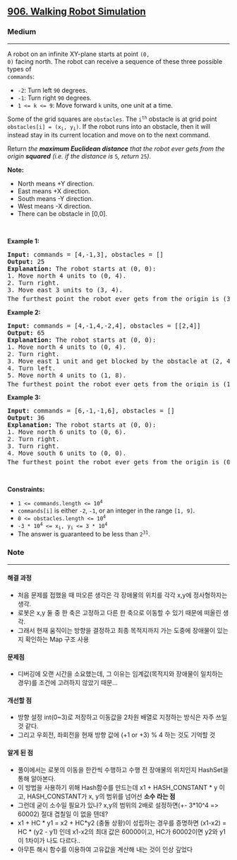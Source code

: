 <h2><a href="https://leetcode.com/problems/walking-robot-simulation">906. Walking Robot
Simulation</a></h2><h3>Medium</h3><hr><p>A robot on an infinite XY-plane starts at point <code>(0,
0)</code> facing north. The robot can receive a sequence of these three possible types of <code>
commands</code>:</p>

<ul>
	<li><code>-2</code>: Turn left <code>90</code> degrees.</li>
	<li><code>-1</code>: Turn right <code>90</code> degrees.</li>
	<li><code>1 &lt;= k &lt;= 9</code>: Move forward <code>k</code> units, one unit at a time.</li>
</ul>

<p>Some of the grid squares are <code>obstacles</code>. The <code>i<sup>th</sup></code> obstacle is at grid point <code>obstacles[i] = (x<sub>i</sub>, y<sub>i</sub>)</code>. If the robot runs into an obstacle, then it will instead stay in its current location and move on to the next command.</p>

<p>Return <em>the <strong>maximum Euclidean distance</strong> that the robot ever gets from the origin <strong>squared</strong> (i.e. if the distance is </em><code>5</code><em>, return </em><code>25</code><em>)</em>.</p>

<p><strong>Note:</strong></p>

<ul>
	<li>North means +Y direction.</li>
	<li>East means +X direction.</li>
	<li>South means -Y direction.</li>
	<li>West means -X direction.</li>
	<li>There can be obstacle in&nbsp;[0,0].</li>
</ul>

<p>&nbsp;</p>
<p><strong class="example">Example 1:</strong></p>

<pre>
<strong>Input:</strong> commands = [4,-1,3], obstacles = []
<strong>Output:</strong> 25
<strong>Explanation:</strong> The robot starts at (0, 0):
1. Move north 4 units to (0, 4).
2. Turn right.
3. Move east 3 units to (3, 4).
The furthest point the robot ever gets from the origin is (3, 4), which squared is 3<sup>2</sup> + 4<sup>2</sup> = 25 units away.
</pre>

<p><strong class="example">Example 2:</strong></p>

<pre>
<strong>Input:</strong> commands = [4,-1,4,-2,4], obstacles = [[2,4]]
<strong>Output:</strong> 65
<strong>Explanation:</strong> The robot starts at (0, 0):
1. Move north 4 units to (0, 4).
2. Turn right.
3. Move east 1 unit and get blocked by the obstacle at (2, 4), robot is at (1, 4).
4. Turn left.
5. Move north 4 units to (1, 8).
The furthest point the robot ever gets from the origin is (1, 8), which squared is 1<sup>2</sup> + 8<sup>2</sup> = 65 units away.
</pre>

<p><strong class="example">Example 3:</strong></p>

<pre>
<strong>Input:</strong> commands = [6,-1,-1,6], obstacles = []
<strong>Output:</strong> 36
<strong>Explanation:</strong> The robot starts at (0, 0):
1. Move north 6 units to (0, 6).
2. Turn right.
3. Turn right.
4. Move south 6 units to (0, 0).
The furthest point the robot ever gets from the origin is (0, 6), which squared is 6<sup>2</sup> = 36 units away.
</pre>

<p>&nbsp;</p>
<p><strong>Constraints:</strong></p>

<ul>
	<li><code>1 &lt;= commands.length &lt;= 10<sup>4</sup></code></li>
	<li><code>commands[i]</code> is either <code>-2</code>, <code>-1</code>, or an integer in the range <code>[1, 9]</code>.</li>
	<li><code>0 &lt;= obstacles.length &lt;= 10<sup>4</sup></code></li>
	<li><code>-3 * 10<sup>4</sup> &lt;= x<sub>i</sub>, y<sub>i</sub> &lt;= 3 * 10<sup>4</sup></code></li>
	<li>The answer is guaranteed to be less than <code>2<sup>31</sup></code>.</li>
</ul>

<h3>Note</h3>
<hr>
<h4>해결 과정</h4>
<ul>
<li>처음 문제를 접했을 때 떠오른 생각은 각 장애물의 위치를 각각 x,y에 정사형하자는 생각.</li>
<li>로봇은 x,y 둘 중 한 축은 고정하고 다른 한 축으로 이동할 수 있기 때문에 떠올린 생각.</li>
<li>그래서 현재 움직이는 방향을 결정하고 최종 목적지까지 가는 도중에 장애물이 있는지 확인하는 Map 구조 사용</li>
</ul>

<h4>문제점</h4>
<ul>
<li>디버깅에 오랜 시간을 소요했는데, 그 이유는 임계값(목적지와 장애물이 일치하는 경우)를 조건에 고려하지 않았기 때문...</li>
</ul>

<h4>개선할 점</h4>
<ul>
    <li>방향 설정 int(0~3)로 저장하고 이동값을 2차원 배열로 지정하는 방식은 자주 쓰일 것 같다.</li>
    <li>그리고 우회전, 좌회전을 현재 방향 값에 (+1 or +3) % 4 하는 것도 기억할 것</li>
</ul>

<h4>알게 된 점</h4>
<ul>
<li>풀이에서는 로봇의 이동을 한칸씩 수행하고 수행 전 장애물의 위치인지 HashSet을 통해 알아본다.</li>
<li>이 방법을 사용하기 위해 Hash함수를 만드는데 x1 + HASH_CONSTANT * y 이고, HASH_CONSTANT가 x, y의 범위를 넘어선 <strong>소수 라는 점</strong></li>
<li>그런데 굳이 소수일 필요가 있나? x,y의 범위의 2배로 설정하면(+- 3*10^4 => 60002) 절대 겹칠일 이 없을 텐데?</li>
<li> x1 + HC * y1 = x2 + HC*y2 (충돌 상황)이 성립하는 경우를 증명하면 (x1-x2) = HC * (y2 - y1) 인데 x1-x2의 최대 값은 60000이고, HC가 60002이면 y2와 y1이 1차이가 나도 다르다..</li>
<li>아무튼 해시 함수를 이용하여 고유값을 계산해 내는 것이 인상 깊었다</li>
</ul>